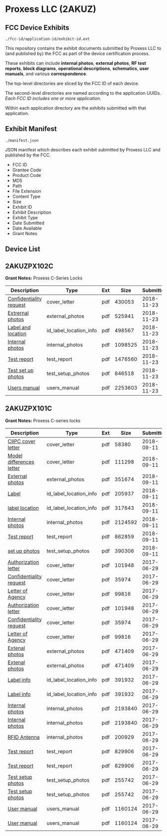 # Proxess LLC (2AKUZ)
## FCC Device Exhibits

```
./fcc-id/application-id/exhibit-id.ext
```

This repository contains the exhibit documents submitted by Proxess LLC to (and published by) the FCC as part of the device certification process.

These exhibits can include **internal photos**, **external photos**, **RF test reports**, **block diagrams**, **operational descriptions**, **schematics**, **user manuals**, and various **correspondence**.

The top-level directories are sliced by the FCC ID of each device.

The second-level directories are named according to the application UUIDs. *Each FCC ID includes one or more application.*

Within each application directory are the exhibits submitted with that application. 

## Exhibit Manifest

```
./manifest.json
```

JSON manifest which describes each exhibit submitted by Proxess LLC and published by the FCC.

- FCC ID
- Grantee Code
- Product Code
- MD5
- Path
- File Extension
- Content Type
- Size
- Exhibit ID
- Exhibit Description
- Exhibit Type
- Date Submitted
- Date Available
- Grant Notes

## Device List
## 2AKUZPX102C
**Grant Notes:** Proxess C-Series Locks

| Description | Type | Ext | Size | Submitted | Available |
| ----------- | ---- | --- | ---- | --------- | --------- |
| [Confidentiality request](2AKUZPX102C/aa7e38bdfc21cea6b417eb07bcb92a09/4082617.pdf) | cover_letter | pdf | 430053 | 2018-11-23 | 2018-11-23 |
| [Extrernal photos](2AKUZPX102C/aa7e38bdfc21cea6b417eb07bcb92a09/4082618.pdf) | external_photos | pdf | 525941 | 2018-11-23 | 2019-01-07 |
| [Label and location](2AKUZPX102C/aa7e38bdfc21cea6b417eb07bcb92a09/4082623.pdf) | id_label_location_info | pdf | 498567 | 2018-11-23 | 2018-11-23 |
| [Internal photos](2AKUZPX102C/aa7e38bdfc21cea6b417eb07bcb92a09/4082619.pdf) | internal_photos | pdf | 1098525 | 2018-11-23 | 2019-01-07 |
| [Test report](2AKUZPX102C/aa7e38bdfc21cea6b417eb07bcb92a09/4082622.pdf) | test_report | pdf | 1476560 | 2018-11-23 | 2018-11-23 |
| [Test set up photos](2AKUZPX102C/aa7e38bdfc21cea6b417eb07bcb92a09/4082620.pdf) | test_setup_photos | pdf | 846518 | 2018-11-23 | 2019-01-07 |
| [Users manual](2AKUZPX102C/aa7e38bdfc21cea6b417eb07bcb92a09/4082621.pdf) | users_manual | pdf | 2253603 | 2018-11-23 | 2019-01-07 |
## 2AKUZPX101C
**Grant Notes:** Proxess C-series locks

| Description | Type | Ext | Size | Submitted | Available |
| ----------- | ---- | --- | ---- | --------- | --------- |
| [CIIPC cover letter](2AKUZPX101C/14427682f22264cab0951932f518552b/3999500.pdf) | cover_letter | pdf | 58380 | 2018-09-11 | 2018-09-11 |
| [Model differences letter](2AKUZPX101C/14427682f22264cab0951932f518552b/3999501.pdf) | cover_letter | pdf | 111298 | 2018-09-11 | 2018-09-11 |
| [External photos](2AKUZPX101C/14427682f22264cab0951932f518552b/3999502.pdf) | external_photos | pdf | 351674 | 2018-09-11 | 2018-09-11 |
| [Label](2AKUZPX101C/14427682f22264cab0951932f518552b/3999504.pdf) | id_label_location_info | pdf | 205937 | 2018-09-11 | 2018-09-11 |
| [label location](2AKUZPX101C/14427682f22264cab0951932f518552b/3999505.pdf) | id_label_location_info | pdf | 317643 | 2018-09-11 | 2018-09-11 |
| [Internal photos](2AKUZPX101C/14427682f22264cab0951932f518552b/3999503.pdf) | internal_photos | pdf | 2124592 | 2018-09-11 | 2018-09-11 |
| [Test report](2AKUZPX101C/14427682f22264cab0951932f518552b/3999506.pdf) | test_report | pdf | 862859 | 2018-09-11 | 2018-09-11 |
| [set up photos](2AKUZPX101C/14427682f22264cab0951932f518552b/3999507.pdf) | test_setup_photos | pdf | 390306 | 2018-09-11 | 2018-09-11 |
| [Authorization letter](2AKUZPX101C/aad4d23fb61c0448cbc336d6fc532459/3444266.pdf) | cover_letter | pdf | 101948 | 2017-06-29 | 2017-07-06 |
| [Confidentiality request](2AKUZPX101C/aad4d23fb61c0448cbc336d6fc532459/3444270.pdf) | cover_letter | pdf | 35974 | 2017-06-29 | 2017-07-06 |
| [Letter of Agency](2AKUZPX101C/aad4d23fb61c0448cbc336d6fc532459/3444271.pdf) | cover_letter | pdf | 99816 | 2017-06-29 | 2017-07-06 |
| [Authorization letter](2AKUZPX101C/aad4d23fb61c0448cbc336d6fc532459/3444266.pdf) | cover_letter | pdf | 101948 | 2017-06-29 | 2017-07-06 |
| [Confidentiality request](2AKUZPX101C/aad4d23fb61c0448cbc336d6fc532459/3444270.pdf) | cover_letter | pdf | 35974 | 2017-06-29 | 2017-07-06 |
| [Letter of Agency](2AKUZPX101C/aad4d23fb61c0448cbc336d6fc532459/3444271.pdf) | cover_letter | pdf | 99816 | 2017-06-29 | 2017-07-06 |
| [Extenal photos](2AKUZPX101C/aad4d23fb61c0448cbc336d6fc532459/3444268.pdf) | external_photos | pdf | 471409 | 2017-06-29 | 2017-07-06 |
| [Extenal photos](2AKUZPX101C/aad4d23fb61c0448cbc336d6fc532459/3444268.pdf) | external_photos | pdf | 471409 | 2017-06-29 | 2017-07-06 |
| [Label info](2AKUZPX101C/aad4d23fb61c0448cbc336d6fc532459/3444269.pdf) | id_label_location_info | pdf | 391932 | 2017-06-29 | 2017-07-06 |
| [Label info](2AKUZPX101C/aad4d23fb61c0448cbc336d6fc532459/3444269.pdf) | id_label_location_info | pdf | 391932 | 2017-06-29 | 2017-07-06 |
| [Internal photos](2AKUZPX101C/aad4d23fb61c0448cbc336d6fc532459/3444267.pdf) | internal_photos | pdf | 2193840 | 2017-06-29 | 2017-12-27 |
| [Internal photos](2AKUZPX101C/aad4d23fb61c0448cbc336d6fc532459/3444267.pdf) | internal_photos | pdf | 2193840 | 2017-06-29 | 2017-12-27 |
| [RFID Antenna](2AKUZPX101C/aad4d23fb61c0448cbc336d6fc532459/3444290.pdf) | internal_photos | pdf | 200929 | 2017-06-29 | 2017-12-27 |
| [Test report](2AKUZPX101C/aad4d23fb61c0448cbc336d6fc532459/3444275.pdf) | test_report | pdf | 829906 | 2017-06-29 | 2017-07-06 |
| [Test report](2AKUZPX101C/aad4d23fb61c0448cbc336d6fc532459/3444275.pdf) | test_report | pdf | 829906 | 2017-06-29 | 2017-07-06 |
| [Test setup photos](2AKUZPX101C/aad4d23fb61c0448cbc336d6fc532459/3444276.pdf) | test_setup_photos | pdf | 255742 | 2017-06-29 | 2017-07-06 |
| [Test setup photos](2AKUZPX101C/aad4d23fb61c0448cbc336d6fc532459/3444276.pdf) | test_setup_photos | pdf | 255742 | 2017-06-29 | 2017-07-06 |
| [User manual](2AKUZPX101C/aad4d23fb61c0448cbc336d6fc532459/3444272.pdf) | users_manual | pdf | 1160124 | 2017-06-29 | 2017-12-27 |
| [User manual](2AKUZPX101C/aad4d23fb61c0448cbc336d6fc532459/3444272.pdf) | users_manual | pdf | 1160124 | 2017-06-29 | 2017-12-27 |
